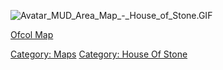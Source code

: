 ![](Avatar_MUD_Area_Map_-_House_of_Stone.GIF "Avatar_MUD_Area_Map_-_House_of_Stone.GIF")

[Ofcol Map](Ofcol_Map "wikilink")  

[Category: Maps](Category:_Maps "wikilink") [Category: House Of
Stone](Category:_House_Of_Stone "wikilink")
